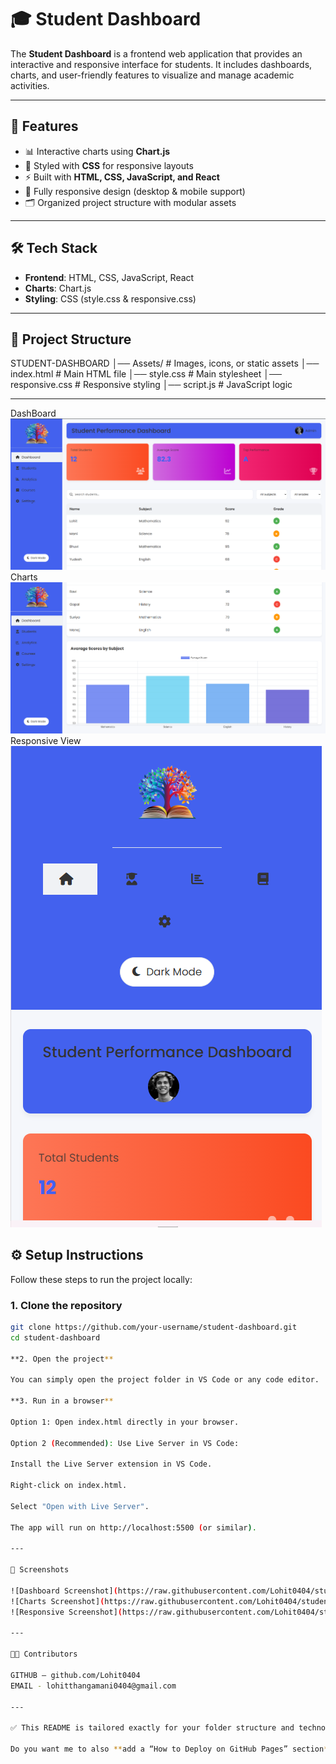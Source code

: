 # 🎓 Student Dashboard  

The **Student Dashboard** is a frontend web application that provides an interactive and responsive interface for students. It includes dashboards, charts, and user-friendly features to visualize and manage academic activities.  

---

## 🚀 Features  

- 📊 Interactive charts using **Chart.js**  
- 🎨 Styled with **CSS** for responsive layouts  
- ⚡ Built with **HTML, CSS, JavaScript, and React**  
- 📱 Fully responsive design (desktop & mobile support)  
- 🗂️ Organized project structure with modular assets  

---

## 🛠️ Tech Stack  

- **Frontend**: HTML, CSS, JavaScript, React  
- **Charts**: Chart.js  
- **Styling**: CSS (style.css & responsive.css)  

---

## 📂 Project Structure  

STUDENT-DASHBOARD
 │── Assets/ # Images, icons, or static assets
 │── index.html # Main HTML file
 │── style.css # Main stylesheet
 │── responsive.css # Responsive styling
 │── script.js # JavaScript logic
 
---
DashBoard
![Dashboard Screenshot](https://raw.githubusercontent.com/Lohit0404/student-dashboard/main/screenshots/dashboard.png)
Charts
![Charts Screenshot](https://raw.githubusercontent.com/Lohit0404/student-dashboard/main/screenshots/charts.png)
Responsive View
![Responsive Screenshot](https://raw.githubusercontent.com/Lohit0404/student-dashboard/main/screenshots/responsive.png)


## ⚙️ Setup Instructions  

Follow these steps to run the project locally:  

### 1. Clone the repository  
```bash
git clone https://github.com/your-username/student-dashboard.git
cd student-dashboard

**2. Open the project**

You can simply open the project folder in VS Code or any code editor.

**3. Run in a browser**

Option 1: Open index.html directly in your browser.

Option 2 (Recommended): Use Live Server in VS Code:

Install the Live Server extension in VS Code.

Right-click on index.html.

Select "Open with Live Server".

The app will run on http://localhost:5500 (or similar).

---

📸 Screenshots

![Dashboard Screenshot](https://raw.githubusercontent.com/Lohit0404/student-dashboard/main/screenshots/dashboard.png)
![Charts Screenshot](https://raw.githubusercontent.com/Lohit0404/student-dashboard/main/screenshots/charts.png)
![Responsive Screenshot](https://raw.githubusercontent.com/Lohit0404/student-dashboard/main/screenshots/responsive.png)

---

👨‍💻 Contributors

GITHUB – github.com/Lohit0404
EMAIL - lohitthangamani0404@gmail.com

---

✅ This README is tailored exactly for your folder structure and technologies.  

Do you want me to also **add a “How to Deploy on GitHub Pages” section** so you can easily host your Student Dashboard online?

